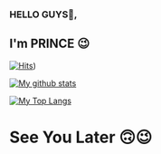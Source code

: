 ### HELLO GUYS👋,

## I'm PRINCE 😉

[![Hits](https://hits.seeyoufarm.com/api/count/incr/badge.svg?url=https%3A%2F%2Fgithub.com%2FPRINCE301102&count_bg=%2379C83D&title_bg=%230084FF&icon=arduino.svg&icon_color=%2300FF20&title=Stalks&edge_flat=false)](https://hits.seeyoufarm.com))


[![My github stats](https://github-readme-stats.vercel.app/api?username=PRINCE301102&show_icons=true&theme=cobalt&count_private=true)](https://github.com/PRINCE301102)


[![My Top Langs](https://github-readme-stats.vercel.app/api/top-langs/?username=PRINCE301102&layout=compact&theme=cobalt)](https://github.com/PRINCE301102)

# See You Later 🙃😉
<!--
**PRINCE301102/PRINCE301102** is a ✨ _special_ ✨ repository because its `README.md` (this file) appears on your GitHub profile.

Here are some ideas to get you started:

- 🔭 I’m currently working on ...
- 🌱 I’m currently learning ...
- 👯 I’m looking to collaborate on ...
- 🤔 I’m looking for help with ...
- 💬 Ask me about ...
- 📫 How to reach me: ...
- 😄 Pronouns: ...
- ⚡ Fun fact: ...
-->
